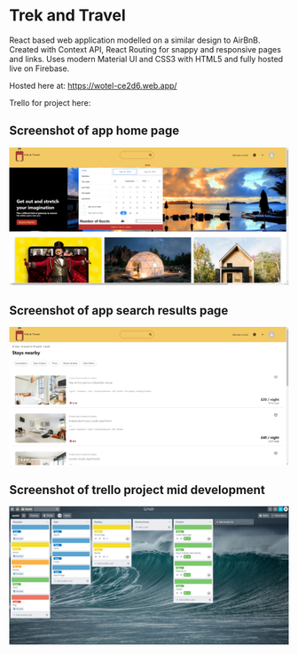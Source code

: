 # Trek and Travel

React based web application modelled on a similar design to AirBnB. Created with Context API, React Routing for snappy and responsive pages and links. Uses modern Material UI and CSS3 with HTML5 and fully hosted live on Firebase.

Hosted here at: https://wotel-ce2d6.web.app/

Trello for project here: 

## Screenshot of app home page

![alt image](images/homePage.png)

## Screenshot of app search results page

![alt image](images/searchPage.png)

## Screenshot of trello project mid development

![alt image](images/app-trello.png)
